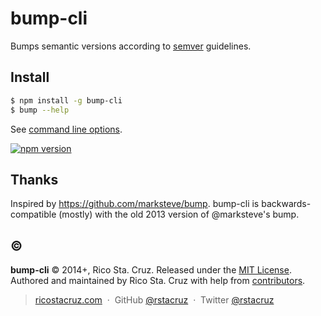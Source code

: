 # bump-cli

Bumps semantic versions according to [semver] guidelines.

## Install

```sh
$ npm install -g bump-cli
$ bump --help
```

See [command line options][options].

[![npm version](https://badge.fury.io/js/jquery.svg)](https://npmjs.org/package/jquery "View this project on npm")

## Thanks

Inspired by https://github.com/marksteve/bump. bump-cli is backwards-compatible 
(mostly) with the old 2013 version of @marksteve's bump.

## :copyright:

**bump-cli** © 2014+, Rico Sta. Cruz. Released under the [MIT License].<br>
Authored and maintained by Rico Sta. Cruz with help from [contributors].

> [ricostacruz.com](http://ricostacruz.com) &nbsp;&middot;&nbsp;
> GitHub [@rstacruz](https://github.com/rstacruz) &nbsp;&middot;&nbsp;
> Twitter [@rstacruz](https://twitter.com/rstacruz)

[MIT License]: http://mit-license.org/
[contributors]: http://github.com/rstacruz/bump-cli/contributors
[semver]: https://www.npmjs.org/package/semver
[options]: help.txt
